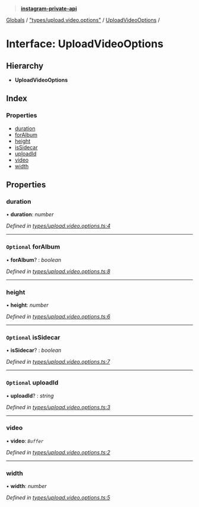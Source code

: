 > **[instagram-private-api](../README.md)**

[Globals](../README.md) / ["types/upload.video.options"](../modules/_types_upload_video_options_.md) / [UploadVideoOptions](_types_upload_video_options_.uploadvideooptions.md) /

# Interface: UploadVideoOptions

## Hierarchy

* **UploadVideoOptions**

## Index

### Properties

* [duration](_types_upload_video_options_.uploadvideooptions.md#duration)
* [forAlbum](_types_upload_video_options_.uploadvideooptions.md#optional-foralbum)
* [height](_types_upload_video_options_.uploadvideooptions.md#height)
* [isSidecar](_types_upload_video_options_.uploadvideooptions.md#optional-issidecar)
* [uploadId](_types_upload_video_options_.uploadvideooptions.md#optional-uploadid)
* [video](_types_upload_video_options_.uploadvideooptions.md#video)
* [width](_types_upload_video_options_.uploadvideooptions.md#width)

## Properties

###  duration

• **duration**: *number*

*Defined in [types/upload.video.options.ts:4](https://github.com/dilame/instagram-private-api/blob/01eb399/src/types/upload.video.options.ts#L4)*

___

### `Optional` forAlbum

• **forAlbum**? : *boolean*

*Defined in [types/upload.video.options.ts:8](https://github.com/dilame/instagram-private-api/blob/01eb399/src/types/upload.video.options.ts#L8)*

___

###  height

• **height**: *number*

*Defined in [types/upload.video.options.ts:6](https://github.com/dilame/instagram-private-api/blob/01eb399/src/types/upload.video.options.ts#L6)*

___

### `Optional` isSidecar

• **isSidecar**? : *boolean*

*Defined in [types/upload.video.options.ts:7](https://github.com/dilame/instagram-private-api/blob/01eb399/src/types/upload.video.options.ts#L7)*

___

### `Optional` uploadId

• **uploadId**? : *string*

*Defined in [types/upload.video.options.ts:3](https://github.com/dilame/instagram-private-api/blob/01eb399/src/types/upload.video.options.ts#L3)*

___

###  video

• **video**: *`Buffer`*

*Defined in [types/upload.video.options.ts:2](https://github.com/dilame/instagram-private-api/blob/01eb399/src/types/upload.video.options.ts#L2)*

___

###  width

• **width**: *number*

*Defined in [types/upload.video.options.ts:5](https://github.com/dilame/instagram-private-api/blob/01eb399/src/types/upload.video.options.ts#L5)*